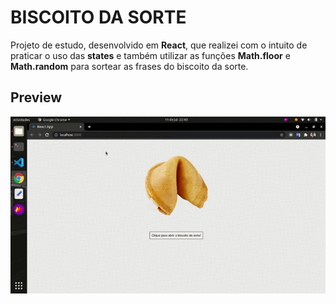 # BISCOITO DA SORTE

Projeto de estudo, desenvolvido em **React**, que realizei com o intuito de praticar o uso das **states** e também utilizar as funções **Math.floor** e **Math.random** para sortear as frases do biscoito da sorte.

## Preview

[![](https://github.com/JuliaJPereira/biscoito-da-sorte-react/blob/master/src/assets/gif.gif)]()
